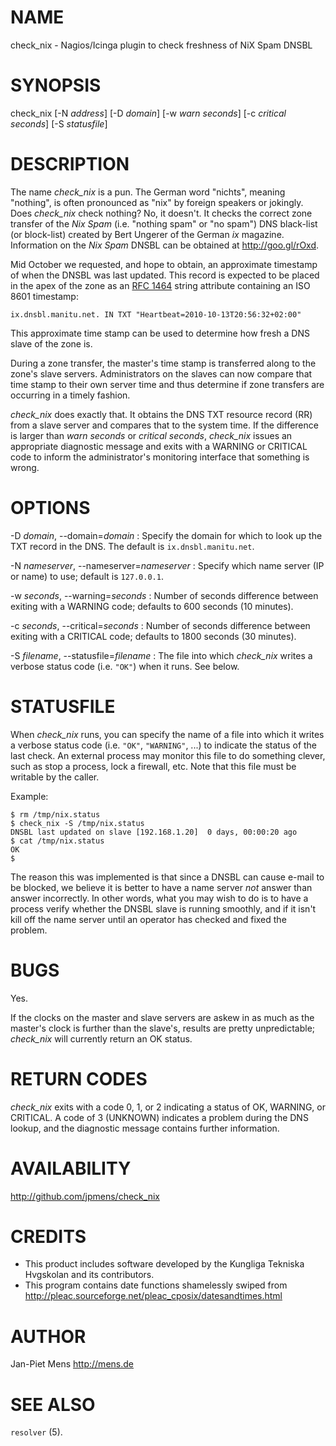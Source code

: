 # NAME

check\_nix - Nagios/Icinga plugin to check freshness of NiX Spam
DNSBL

# SYNOPSIS

check\_nix [-N *address*] [-D *domain*] [-w *warn seconds*] [-c
*critical seconds*] [-S *statusfile*]

# DESCRIPTION

The name *check\_nix* is a pun. The German word "nichts", meaning
"nothing", is often pronounced as "nix" by foreign speakers or
jokingly. Does *check\_nix* check nothing? No, it doesn't. It
checks the correct zone transfer of the *Nix Spam* (i.e. "nothing
spam" or "no spam") DNS black-list (or block-list) created by Bert
Ungerer of the German *ix* magazine. Information on the *Nix Spam*
DNSBL can be obtained at <http://goo.gl/rOxd>.

Mid October we requested, and hope to obtain, an approximate
timestamp of when the DNSBL was last updated. This record is
expected to be placed in the apex of the zone as an
[RFC 1464](http://tools.ietf.org/html/rfc1464) string attribute
containing an ISO 8601 timestamp:

    ix.dnsbl.manitu.net. IN TXT "Heartbeat=2010-10-13T20:56:32+02:00"

This approximate time stamp can be used to determine how fresh a
DNS slave of the zone is.

During a zone transfer, the master's time stamp is transferred
along to the zone's slave servers. Administrators on the slaves can
now compare that time stamp to their own server time and thus
determine if zone transfers are occurring in a timely fashion.

*check\_nix* does exactly that. It obtains the DNS TXT resource
record (RR) from a slave server and compares that to the system
time. If the difference is larger than *warn seconds* or
*critical seconds*, *check\_nix* issues an appropriate diagnostic
message and exits with a WARNING or CRITICAL code to inform the
administrator's monitoring interface that something is wrong.

# OPTIONS

-D *domain*, --domain=*domain*
:   Specify the domain for which to look up the TXT record in the
    DNS. The default is `ix.dnsbl.manitu.net`.

-N *nameserver*, --nameserver=*nameserver*
:   Specify which name server (IP or name) to use; default is
    `127.0.0.1`.

-w *seconds*, --warning=*seconds*
:   Number of seconds difference between exiting with a WARNING
    code; defaults to 600 seconds (10 minutes).

-c *seconds*, --critical=*seconds*
:   Number of seconds difference between exiting with a CRITICAL
    code; defaults to 1800 seconds (30 minutes).

-S *filename*, --statusfile=*filename*
:   The file into which *check\_nix* writes a verbose status code
    (i.e. `"OK"`) when it runs. See below.


# STATUSFILE

When *check\_nix* runs, you can specify the name of a file into
which it writes a verbose status code (i.e. `"OK"`, `"WARNING"`,
...) to indicate the status of the last check. An external process
may monitor this file to do something clever, such as stop a
process, lock a firewall, etc. Note that this file must be writable
by the caller.

Example:

    $ rm /tmp/nix.status
    $ check_nix -S /tmp/nix.status
    DNSBL last updated on slave [192.168.1.20]  0 days, 00:00:20 ago
    $ cat /tmp/nix.status
    OK
    $

The reason this was implemented is that since a DNSBL can cause
e-mail to be blocked, we believe it is better to have a name server
*not* answer than answer incorrectly. In other words, what you may
wish to do is to have a process verify whether the DNSBL slave is
running smoothly, and if it isn't kill off the name server until an
operator has checked and fixed the problem.

# BUGS

Yes.

If the clocks on the master and slave servers are askew in as much
as the master's clock is further than the slave's, results are
pretty unpredictable; *check\_nix* will currently return an OK
status.

# RETURN CODES

*check\_nix* exits with a code 0, 1, or 2 indicating a status of
OK, WARNING, or CRITICAL. A code of 3 (UNKNOWN) indicates a problem
during the DNS lookup, and the diagnostic message contains further
information.

# AVAILABILITY

<http://github.com/jpmens/check_nix>

# CREDITS

-   This product includes software developed by the Kungliga
    Tekniska Hvgskolan and its contributors.
-   This program contains date functions shamelessly swiped from
    <http://pleac.sourceforge.net/pleac_cposix/datesandtimes.html>

# AUTHOR

Jan-Piet Mens <http://mens.de>

# SEE ALSO

`resolver` (5).



